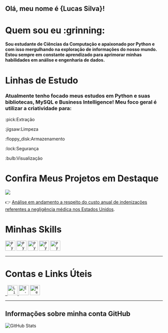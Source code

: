 ##  Olá, meu nome é <strong>{Lucas Silva}!</strong>

<h1>Quem sou eu :grinning: </h1>

<p><strong>Sou estudante de Ciências da Computação e apaixonado por Python e com isso mergulhando na exploração de informações do nosso mundo.<br>Estou sempre em constante aprendizado para aprimorar minhas habilidades em análise e engenharia de dados.</strong></p>

<h1>Linhas de Estudo</h1>
<h3>Atualmente tenho focado meus estudos em Python e suas bibliotecas, MySQL e Business Intelligence! Meu foco geral é utilizar a criatividade para:</h3>
<p>:pick:Extração</p>
<p>:jigsaw:Limpeza</p>
<p>:floppy_disk:Armazenamento</p>
<p>:lock:Segurança</p>
<p>:bulb:Visualização</p>

<h1>Confira Meus Projetos em Destaque</h1>
<img src="http://ForTheBadge.com/images/badges/made-with-python.svg"/> 
 
:point_right: [Análise em andamento a respeito do custo anual de indenizações referentes a negligência médica nos Estados Unidos]( https://github.com/LucaLSN/Analise-Negligencia-Medica-Custo-US).

<h1>Minhas Skills</h1>

<code><img height="32" src="https://img.shields.io/badge/Python-FFD43B?style=for-the-badge&logo=python&logoColor=blue" alt="Python"/></code>
<code><img height="32" src="https://img.shields.io/badge/Jupyter-F37626.svg?&style=for-the-badge&logo=Jupyter&logoColor=white" alt="Python"/></code>
<code><img height="32" src="https://img.shields.io/badge/Pandas-2C2D72?style=for-the-badge&logo=pandas&logoColor=white" alt="Python"/></code>
<code><img height="32" src="https://img.shields.io/badge/Microsoft_Excel-217346?style=for-the-badge&logo=microsoft-excel&logoColor=white" alt="Python"/></code>
<code><img height="32" src="https://img.shields.io/badge/MySQL-005C84?style=for-the-badge&logo=mysql&logoColor=white" alt="Python"/></code>

---
<h1> Contas e Links Úteis</h1>
<code><a href="https://www.linkedin.com/in/lucasdasilvanascimento/"> <img height="32" src="https://img.shields.io/badge/LinkedIn-0077B5?style=for-the-badge&logo=linkedin&logoColor=white" alt="Linkedin"/></code> </a>
<code><a href="https://www.gmail.com/txtlucassilva/"><img height="32" src="https://img.shields.io/badge/Gmail-D14836?style=for-the-badge&logo=gmail&logoColor=white" alt="E-mail"/></code></a>
<code><a href="https://medium.com/@txtlucassilva"><img height="32" src="https://img.shields.io/badge/Medium-12100E?style=for-the-badge&logo=medium&logoColor=white" alt="Medium"/></code></a>

---

<h2>Informações sobre minha conta GitHub</h2> 

![GitHub Stats](https://github-readme-stats.vercel.app/api?username=LucaLSN&show_icons=true)

